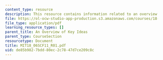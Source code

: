 ```yaml
---
content_type: resource
description: This resource contains information related to an overview of key ideas.
file: https://ol-ocw-studio-app-production.s3.amazonaws.com/courses/18-06sc-linear-algebra-fall-2011/de85b9827bdd80ec2c7847d7ce209c8c_MIT18_06SCF11_R01.pdf
file_type: application/pdf
learning_resource_types: []
parent_title: An Overview of Key Ideas
parent_type: CourseSection
resourcetype: Document
title: MIT18_06SCF11_R01.pdf
uid: de85b982-7bdd-80ec-2c78-47d7ce209c8c
---
```

